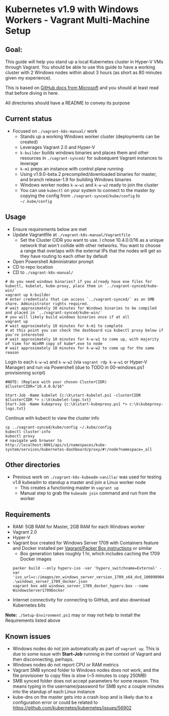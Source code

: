 # Kubernetes v1.9 with Windows Workers - Vagrant Multi-Machine Setup #

## Goal: ##
This guide will help you stand up a local Kubernetes cluster in Hyper-V VMs through Vagrant.
You should be able to use this guide to have a working cluster with 2 Windows nodes within about 3 hours (as short as 80 minutes given my experience).

This is based on [GitHub docs from Microsoft](https://github.com/Microsoft/SDN/blob/k8s-guide/Kubernetes/HOWTO-on-prem.md) and you should at least read that before diving in here.

All directories should have a README to convey its purpose

## Current status ##

- Focused on `./vagrant-k8s-manual/` work
  - Stands up a working Windows worker cluster (deployments can be created)
  - Leverages Vagrant 2.0 and Hyper-V
  - `k-builder` builds windows binaries and places them and other resources in `./vagrant-synced/` for subsequent Vagrant instances to leverage
  - `k-m1` preps an instance with control plane running
  - Using v1.9.0-beta.2 precompiled/downloaded binaries for master, and branch release-1.9 for building Windows binaries
  - Windows worker nodes `k-w-w1` and `k-w-w2` ready to join the cluster
  - You can use `kubectl` on your system to connect to the master by copying the config from `./vagrant-synced/kube/config` to `~/.kube/config`

## Usage ##

- Ensure requirements below are met
- Update Vagrantfile at `./vagrant-k8s-manual/Vagrantfile` 
  - Set the Cluster CIDR you want to use. I chose 10.4.0.0/16 as a unique network that won't collide with other networks. You want to choose a range that overlaps with the external IPs that the nodes will get so they have routing to each other by default
- Open Powershell Administrator prompt
- CD to repo location
- CD to `./vagrant-k8s-manual/`
```
# do you need windows binaries? if you already have exe files for kubectl, kubelet, kube-proxy, place them in `../vagrant-synced/kube-win/`
vagrant up k-builder
# enter credentials that can access `../vagrant-synced/` as an SMB share. Administrator rights required.
# wait approximately 30 minutes for Windows binaries to be compiled and placed in `../vagrant-synced/kube-win/`
# you will likely build windows binaries once if at all
vagrant up
# wait approximately 10 minutes for k-m1 to complete
# at this point you can check the dashboard via kubectl proxy below if you're interested
# wait approximately 10 minutes for k-w-w1 to come up, with majority of time for WinRM copy of kube*.exe to node
# wait approximately 10 minutes for k-w-w2 to come up for the same reason
```
Login to each `k-w-w1` and `k-w-w2` (via `vagrant rdp k-w-w1` or Hyper-V Manager) and run via Powershell (due to TODO in 00-windows.ps1 provisioning script)
```
#NOTE: (Replace with your chosen ClusterCIDR)
$ClusterCIDR="10.4.0.0/16"

Start-Job -Name kubelet {c:\k\start-kubelet.ps1 -clusterCIDR $ClusterCIDR *> c:\k\kubelet-logs.txt}
Start-Job -Name kubeproxy {c:\k\start-kubeproxy.ps1 *> c:\k\kubeproxy-logs.txt}
```
Continue with kubectl to view the cluster info
```
cp ../vagrant-synced/kube/config ~/.kube/config
kubectl cluster-info
kubectl proxy
# navigate web browser to http://localhost:8001/api/v1/namespaces/kube-system/services/kubernetes-dashboard/proxy/#!/node?namespace=_all
```

## Other directories ##

- Previous work on `./vagrant-k8s-kubeadm-vanilla/` was used for testing v1.8 kubeadm to standup a master and join a Linux worker node
  - This creates a functioning master in `vagrant up`
  - Manual step to grab the `kubeadm join` command and run from the worker

## Requirements ##

- RAM: 5GB RAM for Master, 2GB RAM for each Windows worker
- Vagrant 2.0
- Hyper-V
- Vagrant box created for Windows Server 1709 with Containers feature and Docker installed per [Vagrant/Packer Box instructions](https://github.com/StefanScherer/packer-windows) or similar
  - Box generation takes roughly 1 hr, which includes caching the 1709 Docker images
  ```
  packer build --only hyperv-iso -var 'hyperv_switchname=External' -var 'iso_url=c:/images/en_windows_server_version_1709_x64_dvd_100090904.iso' .\windows_server_1709_docker.json
  vagrant box add windows_server_1709_docker_hyperv.box --name WindowsServer1709Docker
  ```
- Internet connectivity for connecting to GitHub, and also download Kubernetes bits

**Note:** `./Setup-Environment.ps1` may or may not help to install the Requirements listed above

## Known issues ##

- Windows nodes do not join automatically as part of `vagrant up`. This is due to some issue with **Start-Job** running in the context of Vagrant and then disconnecting, perhaps.
- Windows nodes do not report CPU or RAM metrics
- Vagrant SMB synced folder to Windows nodes does not work, and the file provisioner to copy files is slow (~5 minutes to copy 250MB)
- SMB synced folder does not accept parameters for some reason. This means typing in the username/password for SMB sync a couple minutes into the standup of each Linux instance
- kube-dns on the master gets into a crash loop and is likely due to a configuration error or could be related to https://github.com/kubernetes/kubernetes/issues/56902
